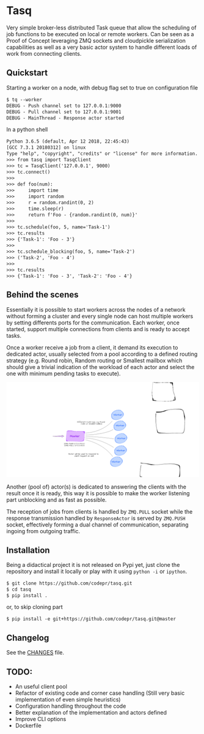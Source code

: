 Tasq
====

Very simple broker-less distributed Task queue that allow the scheduling of job functions to be
executed on local or remote workers. Can be seen as a Proof of Concept leveraging ZMQ sockets and
cloudpickle serialization capabilities as well as a very basic actor system to handle different
loads of work from connecting clients.


## Quickstart

Starting a worker on a node, with debug flag set to true on configuration file

```
$ tq --worker
DEBUG - Push channel set to 127.0.0.1:9000
DEBUG - Pull channel set to 127.0.0.1:9001
DEBUG - MainThread - Response actor started
```

In a python shell

```
Python 3.6.5 (default, Apr 12 2018, 22:45:43)
[GCC 7.3.1 20180312] on linux
Type "help", "copyright", "credits" or "license" for more information.
>>> from tasq import TasqClient
>>> tc = TasqClient('127.0.0.1', 9000)
>>> tc.connect()
>>>
>>> def foo(num):
>>>     import time
>>>     import random
>>>     r = random.randint(0, 2)
>>>     time.sleep(r)
>>>     return f'Foo - {random.randint(0, num)}'
>>>
>>> tc.schedule(foo, 5, name='Task-1')
>>> tc.results
>>> {'Task-1': 'Foo - 3'}
>>>
>>> tc.schedule_blocking(foo, 5, name='Task-2')
>>> ('Task-2', 'Foo - 4')
>>>
>>> tc.results
>>> {'Task-1': 'Foo - 3', 'Task-2': 'Foo - 4'}
```

## Behind the scenes

Essentially it is possible to start workers across the nodes of a network without forming a cluster
and every single node can host multiple workers by setting differents ports for the communication.
Each worker, once started, support multiple connections from clients and is ready to accept tasks.

Once a worker receive a job from a client, it demand its execution to dedicated actor, usually
selected from a pool according to a defined routing strategy (e.g. Round robin, Random routing or
Smallest mailbox which should give a trivial indication of the workload of each actor and select the
one with minimum pending tasks to execute).

![Tasq master-workers arch](static/worker_model.png)

Another (pool of) actor(s) is dedicated to answering the clients with the result once it is ready,
this way it is possible to make the worker listening part unblocking and as fast as possible.

The reception of jobs from clients is handled by `ZMQ.PULL` socket while the response transmission
handled by `ResponseActor` is served by `ZMQ.PUSH` socket, effectively forming a dual channel of
communication, separating ingoing from outgoing traffic.

## Installation

Being a didactical project it is not released on Pypi yet, just clone the repository and install it
locally or play with it using `python -i` or `ipython`.

```
$ git clone https://github.com/codepr/tasq.git
$ cd tasq
$ pip install .
```

or, to skip cloning part

```
$ pip install -e git+https://github.com/codepr/tasq.git@master
```

## Changelog

See the [CHANGES](CHANGES.md) file.

## TODO:

- An useful client pool
- Refactor of existing code and corner case handling (Still very basic implementation of even simple
  heuristics)
- Configuration handling throughout the code
- Better explanation of the implementation and actors defined
- Improve CLI options
- Dockerfile
